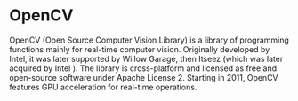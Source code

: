 # OpenCV

 OpenCV (Open Source Computer Vision Library) is a library of programming functions mainly for real-time computer vision. Originally developed by Intel, it was later supported by Willow Garage, then Itseez (which was later acquired by Intel ). The library is cross-platform and licensed as free and open-source software under Apache License 2. Starting in 2011, OpenCV features GPU acceleration for real-time operations.
